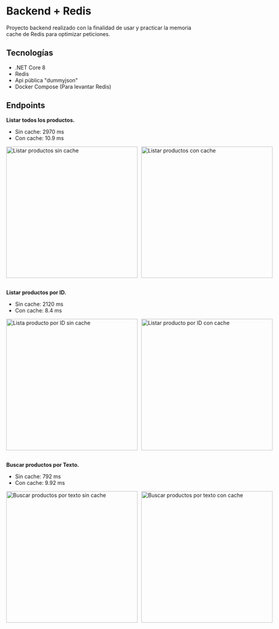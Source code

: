 # Backend + Redis
Proyecto backend realizado con la finalidad de usar y practicar la memoria cache de Redis para optimizar peticiones.

## Tecnologías
- .NET Core 8
- Redis
- Api pública "dummyjson"
- Docker Compose (Para levantar Redis)

## Endpoints
**Listar todos los productos.**
- Sin cache: 2970 ms
- Con cache: 10.9 ms

<div style="display: flex; gap:10px; margin-bottom:30px">
  <img src="https://i.ibb.co/h2k6SVT/NoCache.png" alt="Listar productos sin cache" width="350"/>
  <img src="https://i.ibb.co/C82VxFy/With-Cache.png" alt="Listar productos con cache" width="350"/>
</div>

**Listar productos por ID.**
- Sin cache: 2120 ms
- Con cache: 8.4 ms

<div style="display: flex; gap:10px; margin-bottom:30px">
  <img src="https://i.ibb.co/wCL8Hqs/Single-Product-No-Cache.png" alt="Lista producto por ID sin cache" width="350"/>
  <img src="https://i.ibb.co/DWb0FZW/Single-Product-With-Cache.png" alt="Listar producto por ID con cache" width="350"/>
</div>

**Buscar productos por Texto.**
- Sin cache: 792 ms
- Con cache: 9.92 ms

<div style="display: flex; gap:10px">
  <img src="https://i.ibb.co/PMNZpSg/Search-Product-No-Cache.png" alt="Buscar productos por texto sin cache" width="350"/>
  <img src="https://i.ibb.co/Yc6Mcgs/Search-Product-With-Cache.png" alt="Buscar productos por texto con cache" width="350"/>
</div>